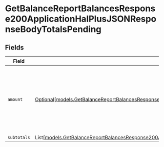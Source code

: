 # GetBalanceReportBalancesResponse200ApplicationHalPlusJSONResponseBodyTotalsPending


## Fields

| Field                                                                                                                                                                                                                    | Type                                                                                                                                                                                                                     | Required                                                                                                                                                                                                                 | Description                                                                                                                                                                                                              |
| ------------------------------------------------------------------------------------------------------------------------------------------------------------------------------------------------------------------------ | ------------------------------------------------------------------------------------------------------------------------------------------------------------------------------------------------------------------------ | ------------------------------------------------------------------------------------------------------------------------------------------------------------------------------------------------------------------------ | ------------------------------------------------------------------------------------------------------------------------------------------------------------------------------------------------------------------------ |
| `amount`                                                                                                                                                                                                                 | [Optional[models.GetBalanceReportBalancesResponse200ApplicationHalPlusJSONResponseBodyTotalsTransfersAmount]](../models/getbalancereportbalancesresponse200applicationhalplusjsonresponsebodytotalstransfersamount.md)   | :heavy_minus_sign:                                                                                                                                                                                                       | In v2 endpoints, monetary amounts are represented as objects with a `currency` and `value` field.                                                                                                                        |
| `subtotals`                                                                                                                                                                                                              | List[[models.GetBalanceReportBalancesResponse200ApplicationHalPlusJSONResponseBodyTotalsTransfersSubtotals](../models/getbalancereportbalancesresponse200applicationhalplusjsonresponsebodytotalstransferssubtotals.md)] | :heavy_minus_sign:                                                                                                                                                                                                       | N/A                                                                                                                                                                                                                      |